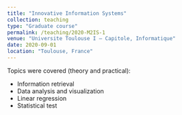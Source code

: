 ```yaml
---
title: "Innovative Information Systems"
collection: teaching
type: "Graduate course"
permalink: /teaching/2020-M2IS-1
venue: "Universite Toulouse I – Capitole, Informatique"
date: 2020-09-01
location: "Toulouse, France"
---
```


Topics were covered (theory and practical):
  * Information retrieval  
  * Data analysis and visualization  
  * Linear regression  
  * Statistical test
